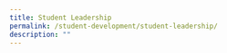 ```yaml
---
title: Student Leadership
permalink: /student-development/student-leadership/
description: ""
---
```


